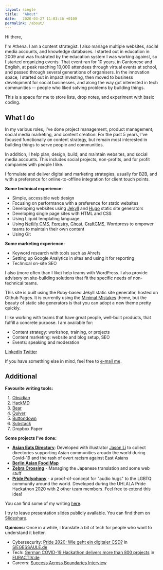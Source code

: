 ```yaml
---
layout: single
title:  "About"
date:   2020-03-27 11:03:36 +0100
permalink: /about/
---
```

Hi there,

I'm Athena. I am a content strategist. I also manage multiple websites, social media accounts, and knowledge databases. I started out in education in 2009 and was frustrated by the education system I was working against, so I started organizing events. That event ran for 10 years, in Cantonese and English, at peak reaching 10,000 attendees through virtual events at school, and passed through several generations of organisers. In the innovation space, I started out in impact investing, then moved to business development for social businesses, and along the way got interested in tech communities -- people who liked solving problems by building things.

This is a space for me to store lists, drop notes, and experiment with basic coding. 

## What I do

 In my various roles, I've done project management, product management, social media marketing, and content creation. For the past 5 years, I've focused functionally on content strategy, but remain most interested in building things to serve people and communities.
 
 In addition, I help plan, design, build, and maintain websites, and social media accounts. This includes social projects, non-profits, and for profit companies with people I like.
 
I formulate and deliver digital and marketing strategies, usually for B2B, and with a preference for online-to-offline integration for client touch points.

**Some technical experience:**
- Simple, accessible web design
- Focusing on performance with a preference for static websites
- Developing websites using [Jekyll](jekyllrb.com/) and [Hugo](https://gohugo.io/getting-started/quick-start/) static site generators 
- Developing single page sites with HTML and CSS
- Using Liquid templating language
- Using [Netlify CMS](https://www.netlifycms.org/), [Forestry](https://forestry.io/), [Ghost](https://ghost.org), [CraftCMS](https://craftcms.com), Wordpress to empower teams to maintain their own content
- Using Git 

**Some marketing experience:**
- Keyword research with tools such as Ahrefs
- Setting up Google Analytics in sites and using it for reporting
- Technical on-site SEO


I also (more often than I like) help teams with WordPress. I also provide advisory on site-building solutions that fit the specific needs of non-technical teams.

This site is built using the Ruby-based Jekyll static site generator, hosted on Github Pages. It is currently using the [Minimal Mistakes](https://mmistakes.github.io/minimal-mistakes/docs/quick-start-guide/) theme, but the beauty of static site generators is that you can adopt a new theme pretty quickly.

I like working with teams that have great people, well-built products, that fulfill a concrete purpose. I am available for:

- Content strategy: workshop, training, or projects
- Content marketing: website and blog setup, SEO
- Events: speaking and moderation 

[LinkedIn][linkedin]
[Twitter][twitter]

If you have something else in mind, feel free to [e-mail me](mailto:athen@piccoloportfolios.com).

## Additional 

**Favourite writing tools:**
1. [Obsidian](https://obsidian.md/)
2. [HackMD](https://hackmd.io)
3. [Bear](https://bear.app/)
4. [Quiver](https://happenapps.com/#quiver)
5. [Buttondown](https://buttondown.email/athena)
6. [Substack](https://elsewhere.substack.com)
7. Dropbox Paper

**Some projects I've done:**
- [**Asian Eats Directory**](https://directory.foodcoop.asia/): Developed with illustrator [Jason Li](https://hongkonggong.com/) to collect directories supporting Asian communities aroudn the world during Covid-19 and the rash of overt racism against East Asians
- [**Berlin Asian Food Map**](https://tinyurl.com/berlinasianfood)
- [**Zebra Crossing**](https://github.com/narwhalacademy/zebra-crossing) - Managing the Japanese translation and some web stuff
- [**Pride Polyphony**](https://pride-polyphony.netlify.app/) - a proof-of-concept for "audio hugs" to the LGBTQ community around the world. Developed during the UHLALA Pride Hackathon 2020 with 2 other team members. Feel free to extend this idea!

You can find some of my writing [here](https://shenchingtou.github.io/portfolio). 

I try to leave presentation slides publicly available. You can find them on [Slideshare](https://www.slideshare.net/AthenaLam/).

**Opinions:**
Once in a while, I translate a bit of tech for people who want to understand it better.
- Cybersecurity: [Pride 2020: Wie geht ein digitaler CSD?](https://www.siegessaeule.de/magazin/pride-2020-wie-geht-ein-digitaler-csd/) in [SIEGESSÄULE.de](https://www.siegessaeule.de/magazin/pride-2020-wie-geht-ein-digitaler-csd/)
- Tech: [German COVID-19 Hackathon delivers more than 800 projects](https://www.euractiv.com/section/digital/news/german-covid19-hackathon-deliver-800-projects/) in [EURACTIV.de](https://www.euractiv.com/section/digital/news/german-covid19-hackathon-deliver-800-projects/)
- Careers: [Success Across Boundaries Interview](https://soundcloud.com/successacrossboundaries/athena-lam)

[linkedin]: https://www.linkedin.com/in/athenaylam/
[twitter]:   https://twitter.com/shenchingtou
[jekyll-gh]: https://github.com/shenchingtou/